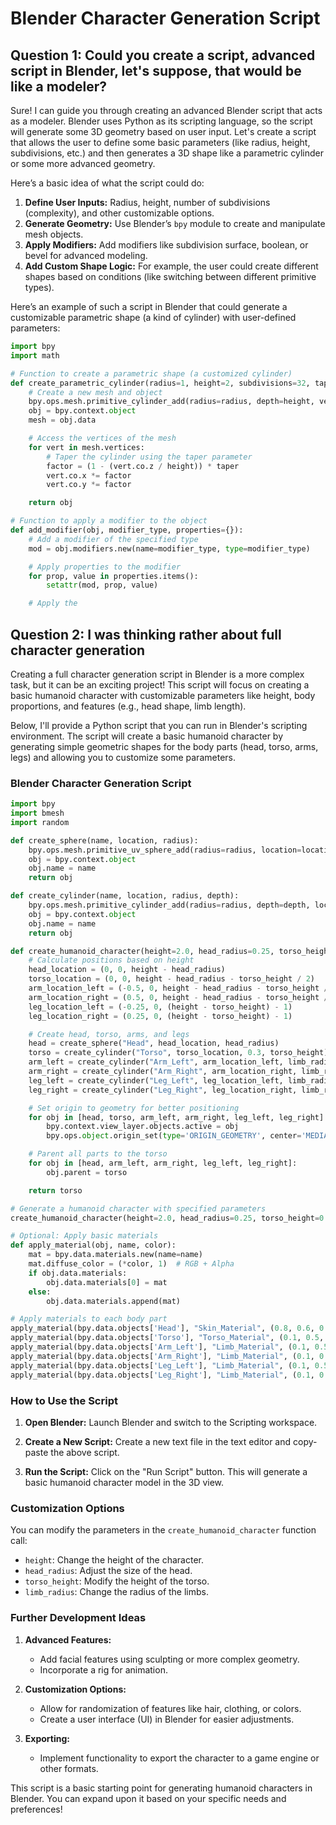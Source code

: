 # Blender Character Generation Script

## Question 1: Could you create a script, advanced script in Blender, let's suppose, that would be like a modeler?

Sure! I can guide you through creating an advanced Blender script that acts as a modeler. Blender uses Python as its scripting language, so the script will generate some 3D geometry based on user input. Let's create a script that allows the user to define some basic parameters (like radius, height, subdivisions, etc.) and then generates a 3D shape like a parametric cylinder or some more advanced geometry.

Here’s a basic idea of what the script could do:

1. **Define User Inputs:** Radius, height, number of subdivisions (complexity), and other customizable options.
2. **Generate Geometry:** Use Blender’s `bpy` module to create and manipulate mesh objects.
3. **Apply Modifiers:** Add modifiers like subdivision surface, boolean, or bevel for advanced modeling.
4. **Add Custom Shape Logic:** For example, the user could create different shapes based on conditions (like switching between different primitive types).

Here’s an example of such a script in Blender that could generate a customizable parametric shape (a kind of cylinder) with user-defined parameters:

```python
import bpy
import math

# Function to create a parametric shape (a customized cylinder)
def create_parametric_cylinder(radius=1, height=2, subdivisions=32, taper=1):
    # Create a new mesh and object
    bpy.ops.mesh.primitive_cylinder_add(radius=radius, depth=height, vertices=subdivisions)
    obj = bpy.context.object
    mesh = obj.data

    # Access the vertices of the mesh
    for vert in mesh.vertices:
        # Taper the cylinder using the taper parameter
        factor = (1 - (vert.co.z / height)) * taper
        vert.co.x *= factor
        vert.co.y *= factor

    return obj

# Function to apply a modifier to the object
def add_modifier(obj, modifier_type, properties={}):
    # Add a modifier of the specified type
    mod = obj.modifiers.new(name=modifier_type, type=modifier_type)

    # Apply properties to the modifier
    for prop, value in properties.items():
        setattr(mod, prop, value)

    # Apply the
```

## Question 2: I was thinking rather about full character generation

Creating a full character generation script in Blender is a more complex task, but it can be an exciting project! This script will focus on creating a basic humanoid character with customizable parameters like height, body proportions, and features (e.g., head shape, limb length).

Below, I'll provide a Python script that you can run in Blender's scripting environment. The script will create a basic humanoid character by generating simple geometric shapes for the body parts (head, torso, arms, legs) and allowing you to customize some parameters.

### Blender Character Generation Script

```python
import bpy
import bmesh
import random

def create_sphere(name, location, radius):
    bpy.ops.mesh.primitive_uv_sphere_add(radius=radius, location=location)
    obj = bpy.context.object
    obj.name = name
    return obj

def create_cylinder(name, location, radius, depth):
    bpy.ops.mesh.primitive_cylinder_add(radius=radius, depth=depth, location=location)
    obj = bpy.context.object
    obj.name = name
    return obj

def create_humanoid_character(height=2.0, head_radius=0.25, torso_height=0.8, limb_radius=0.1):
    # Calculate positions based on height
    head_location = (0, 0, height - head_radius)
    torso_location = (0, 0, height - head_radius - torso_height / 2)
    arm_location_left = (-0.5, 0, height - head_radius - torso_height / 2)
    arm_location_right = (0.5, 0, height - head_radius - torso_height / 2)
    leg_location_left = (-0.25, 0, (height - torso_height) - 1)
    leg_location_right = (0.25, 0, (height - torso_height) - 1)

    # Create head, torso, arms, and legs
    head = create_sphere("Head", head_location, head_radius)
    torso = create_cylinder("Torso", torso_location, 0.3, torso_height)
    arm_left = create_cylinder("Arm_Left", arm_location_left, limb_radius, 0.6)
    arm_right = create_cylinder("Arm_Right", arm_location_right, limb_radius, 0.6)
    leg_left = create_cylinder("Leg_Left", leg_location_left, limb_radius, 1.0)
    leg_right = create_cylinder("Leg_Right", leg_location_right, limb_radius, 1.0)

    # Set origin to geometry for better positioning
    for obj in [head, torso, arm_left, arm_right, leg_left, leg_right]:
        bpy.context.view_layer.objects.active = obj
        bpy.ops.object.origin_set(type='ORIGIN_GEOMETRY', center='MEDIAN')

    # Parent all parts to the torso
    for obj in [head, arm_left, arm_right, leg_left, leg_right]:
        obj.parent = torso

    return torso

# Generate a humanoid character with specified parameters
create_humanoid_character(height=2.0, head_radius=0.25, torso_height=0.8, limb_radius=0.1)

# Optional: Apply basic materials
def apply_material(obj, name, color):
    mat = bpy.data.materials.new(name=name)
    mat.diffuse_color = (*color, 1)  # RGB + Alpha
    if obj.data.materials:
        obj.data.materials[0] = mat
    else:
        obj.data.materials.append(mat)

# Apply materials to each body part
apply_material(bpy.data.objects['Head'], "Skin_Material", (0.8, 0.6, 0.4))
apply_material(bpy.data.objects['Torso'], "Torso_Material", (0.1, 0.5, 0.8))
apply_material(bpy.data.objects['Arm_Left'], "Limb_Material", (0.1, 0.5, 0.8))
apply_material(bpy.data.objects['Arm_Right'], "Limb_Material", (0.1, 0.5, 0.8))
apply_material(bpy.data.objects['Leg_Left'], "Limb_Material", (0.1, 0.5, 0.8))
apply_material(bpy.data.objects['Leg_Right'], "Limb_Material", (0.1, 0.5, 0.8))
```

### How to Use the Script

1. **Open Blender:**
   Launch Blender and switch to the Scripting workspace.

2. **Create a New Script:**
   Create a new text file in the text editor and copy-paste the above script.

3. **Run the Script:**
   Click on the "Run Script" button. This will generate a basic humanoid character model in the 3D view.

### Customization Options

You can modify the parameters in the `create_humanoid_character` function call:

- `height`: Change the height of the character.
- `head_radius`: Adjust the size of the head.
- `torso_height`: Modify the height of the torso.
- `limb_radius`: Change the radius of the limbs.

### Further Development Ideas

1. **Advanced Features:**

   - Add facial features using sculpting or more complex geometry.
   - Incorporate a rig for animation.

2. **Customization Options:**

   - Allow for randomization of features like hair, clothing, or colors.
   - Create a user interface (UI) in Blender for easier adjustments.

3. **Exporting:**
   - Implement functionality to export the character to a game engine or other formats.

This script is a basic starting point for generating humanoid characters in Blender. You can expand upon it based on your specific needs and preferences!
